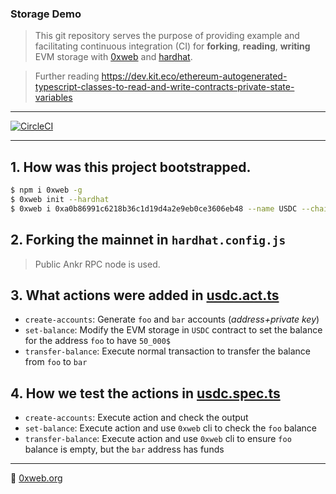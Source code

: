 ### Storage Demo

> This git repository serves the purpose of providing example and facilitating continuous integration (CI) for **forking**, **reading**, **writing** EVM storage with [0xweb](https://github.com/0xweb-org/0xweb) and [hardhat](https://hardhat.org/).

> Further reading https://dev.kit.eco/ethereum-autogenerated-typescript-classes-to-read-and-write-contracts-private-state-variables
----

[![CircleCI](https://dl.circleci.com/status-badge/img/gh/0xweb-org/examples-storage/tree/master.svg?style=svg)](https://dl.circleci.com/status-badge/redirect/gh/0xweb-org/examples-storage/tree/master)

----



## 1. How was this project bootstrapped.

```bash
$ npm i 0xweb -g
$ 0xweb init --hardhat
$ 0xweb i 0xa0b86991c6218b36c1d19d4a2e9eb0ce3606eb48 --name USDC --chain eth
```

## 2. Forking the mainnet in `hardhat.config.js`

> Public Ankr RPC node is used.

## 3. What actions were added in [usdc.act.ts](actions/usdc.act.ts)

- `create-accounts`: Generate `foo` and `bar` accounts (_address+private key_)
- `set-balance`: Modify the EVM storage in `USDC` contract to set the balance for the address `foo` to have `50_000$`
- `transfer-balance`: Execute normal transaction to transfer the balance from `foo` to `bar`


## 4. How we test the actions in [usdc.spec.ts](test/usdc.spec.ts)

- `create-accounts`: Execute action and check the output
- `set-balance`: Execute action and use `0xweb` cli to check the `foo` balance
- `transfer-balance`: Execute action and use `0xweb` cli to ensure `foo` balance is empty, but the `bar` address has funds



----

🏁 [0xweb.org](https://0xweb.org)
